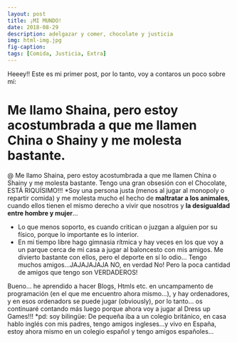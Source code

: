 ```yaml
---
layout: post
title: ¡MI MUNDO!
date: 2018-08-29
description: adelgazar y comer, chocolate y justicia
img: html-img.jpg 
fig-caption: 
tags: [Comida, Justicia, Extra]
---
```


Heeey!! Este es mi primer post, por lo tanto, voy a contaros un poco sobre mí:
# Me llamo Shaina, pero estoy acostumbrada a que me llamen China o Shainy y me molesta bastante. 
@ Me llamo Shaina, pero estoy acostumbrada a que me llamen China o Shainy y me molesta bastante. 
Tengo una gran obsesión con el Chocolate, ESTÁ RIQUÍSIMO!!!
*Soy una persona justa (menos al jugar al monopoly o repartir comida) y me molesta mucho el hecho de **maltratar a los animales**, cuando ellos tienen el mismo derecho a vivir que nosotros y **la desigualdad entre hombre y mujer**...
* Lo que menos soporto, es cuando critican o juzgan a alguien por su físico, porque lo importante es lo interior.
* En mi tiempo libre hago gimnasia rítmica y hay veces en los que voy a un parque cerca de mi casa a jugar al baloncesto con mis amigos. Me divierto bastante con ellos, pero el deporte en sí lo odio...
Tengo muchos amigos...JAJAJAJAJA NO, en verdad No! Pero la poca cantidad de amigos que tengo son VERDADEROS!

Bueno... he aprendido a hacer Blogs, Htmls etc. en uncampamento de programación (en el que me encuentro ahora mismo...), y hay ordenadores, y en esos ordenadors se puede jugar (obviously), por lo tanto... os continuaré contando más luego porque ahora voy a jugar al Dress up Games!!! 
*pd: soy bilingüe: De pequeña iba a un colegio británico, en casa hablo inglés con mis padres, tengo amigos ingleses...y vivo en España, estoy ahora mismo en un colegio español y tengo amigos españoles...
